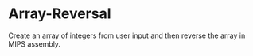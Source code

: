 # Array-Reversal
Create an array of integers from user input and then reverse the array in MIPS assembly.
